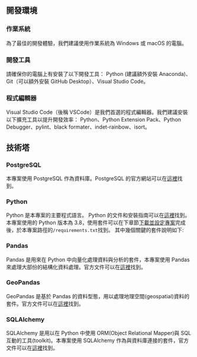 ## 開發環境

### 作業系統

為了最佳的開發體驗，我們建議使用作業系統為 Windows 或 macOS 的電腦。

### 開發工具

請確保你的電腦上有安裝了以下開發工具：
Python (建議額外安裝 Anaconda)、Git（可以額外安裝 GitHub Desktop）、Visual Studio Code。

### 程式編輯器

Visual Studio Code（後稱 VSCode）是我們首選的程式編輯器。我們建議安裝以下擴充工具以提升開發效率：
Python、Python Extension Pack、Python Debugger、pylint、black formater、indet-rainbow、isort。

## 技術塔

### PostgreSQL

本專案使用 PostgreSQL 作為資料庫。PostgreSQL 的官方網站可以在[這裡](https://www.postgresql.org/)找到。

### Python

Python 是本專案的主要程式語言。 Python 的文件和安裝指南可以在[這裡](https://www.python.org/)找到。
本專案使用的 Python 版本為 3.8，使用套件可以在下章節[下載並設定專案](/data-end/project-setup)完成後，於本專案路徑的`/requirements.txt`找到。
其中幾個關鍵的套件說明如下:

### Pandas

Pandas 是用來在 Python 中向量化處理資料與分析的套件，本專案使用 Pandas 來處理大部份的結構化資料處理。官方文件可以在[這裡](https://pandas.pydata.org/)找到。

### GeoPandas

GeoPandas 是基於 Pandas 的資料型態，用以處理地理空間(geospatial)資料的套件。官方文件可以在[這裡](https://geopandas.org/en/stable/index.html#)找到。

### SQLAlchemy

SQLAlchemy 是用以在 Python 中使用 ORM(Object Relational Mapper)與 SQL 互動的工具(toolkit)。本專案使用 SQLAlchemy 作為與資料庫連接的套件，官方文件可以在[這裡](https://www.sqlalchemy.org/)找到。
